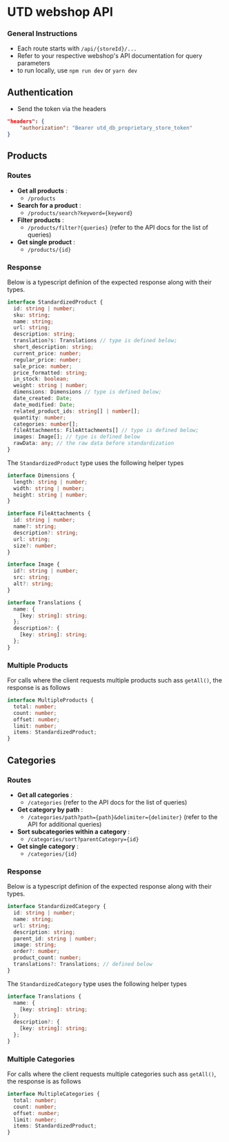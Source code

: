 # UTD webshop API

### General Instructions
- Each route starts with ``` /api/{storeId}/... ```
- Refer to your respective webshop's API documentation for query parameters
- to run locally, use ```npm run dev``` or ```yarn dev```

## Authentication
- Send the token via the headers
``` json
"headers": {
    "authorization": "Bearer utd_db_proprietary_store_token"   
}
```

## Products

### Routes

- **Get all products** : 
  -  ```/products```
- **Search for a product** : 
  - ```/products/search?keyword={keyword}```
- **Filter products** : 
  - ```/products/filter?{queries}``` (refer to the API docs for the list of queries)
- **Get single product** : 
  - ```/products/{id}```

### Response

Below is a typescript definion of the expected response along with their types. 

```typescript
interface StandardizedProduct {
  id: string | number;
  sku: string;
  name: string;
  url: string;
  description: string;
  translation?s: Translations // type is defined below;
  short_description: string;
  current_price: number;
  regular_price: number;
  sale_price: number;
  price_formatted: string;
  in_stock: boolean;
  weight: string | number;
  dimensions: Dimensions // type is defined below;
  date_created: Date;
  date_modified: Date;
  related_product_ids: string[] | number[];
  quantity: number;
  categories: number[];
  fileAttachments: FileAttachments[] // type is defined below;
  images: Image[]; // type is defined below
  rawData: any; // the raw data before standardization
}
```

The ``` StandardizedProduct ``` type uses the following helper types 

``` typescript
interface Dimensions {
  length: string | number;
  width: string | number;
  height: string | number;
}

interface FileAttachments {
  id: string | number;
  name?: string;
  description?: string;
  url: string;
  size?: number;
}

interface Image {
  id?: string | number;
  src: string;
  alt?: string;
}

interface Translations {
  name: {
    [key: string]: string;
  };
  description?: {
    [key: string]: string;
  };
}

```

### Multiple Products

For calls where the client requests multiple products such ass ```getAll()```, the response is as follows
```typescript
interface MultipleProducts {
  total: number;
  count: number;
  offset: number;
  limit: number;
  items: StandardizedProduct;
}
```

## Categories

### Routes

- **Get all categories** : 
  - ```/categories``` (refer to the API docs for the list of queries)
- **Get category by path** : 
  - ```/categories/path?path={path}&delimiter={delimiter}``` (refer to the API for additional queries)
- **Sort subcategories within a category** : 
  - ```/categories/sort?parentCategory={id}```
- **Get single category** : 
  - ```/categories/{id}```
  
### Response

Below is a typescript definion of the expected response along with their types. 

```typescript
interface StandardizedCategory {
  id: string | number;
  name: string;
  url: string;
  description: string;
  parent_id: string | number;
  image: string;
  order?: number;
  product_count: number;
  translations?: Translations; // defined below
}
```

The ```StandardizedCategory``` type uses the following helper types

```typescript
interface Translations {
  name: {
    [key: string]: string;
  };
  description?: {
    [key: string]: string;
  };
}

```

### Multiple Categories

For calls where the client requests multiple categories such ass ```getAll()```, the response is as follows
```typescript
interface MultipleCategories {
  total: number;
  count: number;
  offset: number;
  limit: number;
  items: StandardizedProduct;
}
```
